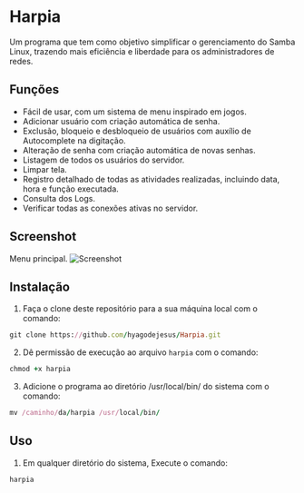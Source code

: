# Harpia
Um programa que tem como objetivo simplificar o gerenciamento do Samba Linux, trazendo mais eficiência e liberdade para os administradores de redes.

## Funções

* Fácil de usar, com um sistema de menu inspirado em jogos.
* Adicionar usuário com criação automática de senha.
* Exclusão, bloqueio e desbloqueio de usuários com auxílio de Autocomplete na digitação.
* Alteração de senha com criação automática de novas senhas.
* Listagem de todos os usuários do servidor.
* Limpar tela.
* Registro detalhado de todas as atividades realizadas, incluindo data, hora e função executada.
* Consulta dos Logs.
* Verificar todas as conexões ativas no servidor.
  

## Screenshot
Menu principal.
![Screenshot](https://github.com/hyagodejesus/Harpia/blob/main/img/menu.png)


## Instalação

1. Faça o clone deste repositório para a sua máquina local com o comando:
``` ruby
git clone https://github.com/hyagodejesus/Harpia.git
```
2. Dê permissão de execução ao arquivo `harpia` com o comando: 
 ```ruby
chmod +x harpia
```
3. Adicione o programa ao diretório /usr/local/bin/ do sistema com o comando:
```ruby
mv /caminho/da/harpia /usr/local/bin/
```

## Uso

1. Em qualquer diretório do sistema, Execute o comando: 
```ruby
harpia
```


